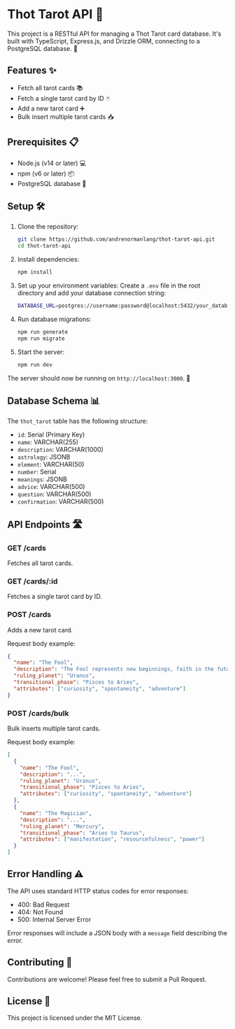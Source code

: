 # Thot Tarot API 🔮

This project is a RESTful API for managing a Thot Tarot card database. It's built with TypeScript, Express.js, and Drizzle ORM, connecting to a PostgreSQL database. 🚀

## Features ✨

- Fetch all tarot cards 📚
- Fetch a single tarot card by ID 🃏
- Add a new tarot card ➕
- Bulk insert multiple tarot cards 📥

## Prerequisites 📋

- Node.js (v14 or later) 💻
- npm (v6 or later) 📦
- PostgreSQL database 🐘

## Setup 🛠️

1. Clone the repository:

   ```bash
   git clone https://github.com/andrenormanlang/thot-tarot-api.git
   cd thot-tarot-api
   ```

2. Install dependencies:

   ```bash
   npm install
   ```

3. Set up your environment variables:
   Create a `.env` file in the root directory and add your database connection string:

   ```bash
   DATABASE_URL=postgres://username:password@localhost:5432/your_database
   ```

4. Run database migrations:

   ```bash
   npm run generate
   npm run migrate
   ```

5. Start the server:

   ```bash
   npm run dev
   ```

The server should now be running on `http://localhost:3000`. 🎉

## Database Schema 📊

The `thot_tarot` table has the following structure:

- `id`: Serial (Primary Key)
- `name`: VARCHAR(255)
- `description`: VARCHAR(1000)
- `astrology`: JSONB
- `element`: VARCHAR(50)
- `number`: Serial
- `meanings`: JSONB
- `advice`: VARCHAR(500)
- `question`: VARCHAR(500)
- `confirmation`: VARCHAR(500)

## API Endpoints 🛣️

### GET /cards

Fetches all tarot cards.

### GET /cards/:id

Fetches a single tarot card by ID.

### POST /cards

Adds a new tarot card.

Request body example:

```json
{
  "name": "The Fool",
  "description": "The Fool represents new beginnings, faith in the future, innocence, spontaneity, and a free spirit.",
  "ruling_planet": "Uranus",
  "transitional_phase": "Pisces to Aries",
  "attributes": ["curiosity", "spontaneity", "adventure"]
}
```

### POST /cards/bulk

Bulk inserts multiple tarot cards.

Request body example:

```json
[
  {
    "name": "The Fool",
    "description": "...",
    "ruling_planet": "Uranus",
    "transitional_phase": "Pisces to Aries",
    "attributes": ["curiosity", "spontaneity", "adventure"]
  },
  {
    "name": "The Magician",
    "description": "...",
    "ruling_planet": "Mercury",
    "transitional_phase": "Aries to Taurus",
    "attributes": ["manifestation", "resourcefulness", "power"]
  }
]
```

## Error Handling ⚠️

The API uses standard HTTP status codes for error responses:

- 400: Bad Request
- 404: Not Found
- 500: Internal Server Error

Error responses will include a JSON body with a `message` field describing the error.

## Contributing 🤝

Contributions are welcome! Please feel free to submit a Pull Request.

## License 📄

This project is licensed under the MIT License.

